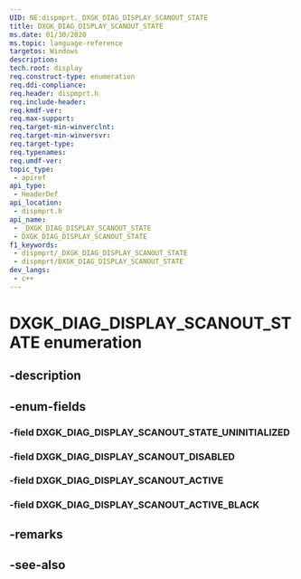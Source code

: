 ```yaml
---
UID: NE:dispmprt._DXGK_DIAG_DISPLAY_SCANOUT_STATE
title: DXGK_DIAG_DISPLAY_SCANOUT_STATE
ms.date: 01/30/2020
ms.topic: language-reference
targetos: Windows
description: 
tech.root: display
req.construct-type: enumeration
req.ddi-compliance: 
req.header: dispmprt.h
req.include-header: 
req.kmdf-ver: 
req.max-support: 
req.target-min-winverclnt: 
req.target-min-winversvr: 
req.target-type: 
req.typenames: 
req.umdf-ver: 
topic_type:
 - apiref
api_type:
 - HeaderDef
api_location:
 - dispmprt.h
api_name:
 - _DXGK_DIAG_DISPLAY_SCANOUT_STATE
 - DXGK_DIAG_DISPLAY_SCANOUT_STATE
f1_keywords:
 - dispmprt/_DXGK_DIAG_DISPLAY_SCANOUT_STATE
 - dispmprt/DXGK_DIAG_DISPLAY_SCANOUT_STATE
dev_langs:
 - c++
---
```


# DXGK_DIAG_DISPLAY_SCANOUT_STATE enumeration

## -description

## -enum-fields

### -field DXGK_DIAG_DISPLAY_SCANOUT_STATE_UNINITIALIZED

### -field DXGK_DIAG_DISPLAY_SCANOUT_DISABLED

### -field DXGK_DIAG_DISPLAY_SCANOUT_ACTIVE

### -field DXGK_DIAG_DISPLAY_SCANOUT_ACTIVE_BLACK

## -remarks

## -see-also

